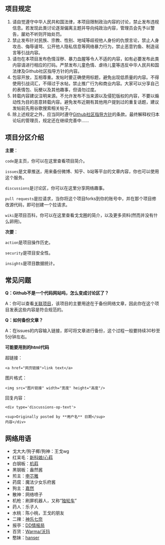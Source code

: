 ## 项目规定
1. 请自觉遵守中华人民共和国法律，本项目限制政治内容的讨论，禁止发布违规信息。若发现此类讨论逐渐偏离主题并导向纯政治内容，管理员会先予以警告，屡劝不听则开始处罚。
2. 禁止发布针对民族、宗教、性别、地域等歧视他人身份的仇恨言论，禁止人身攻击、侮辱谩骂、公开他人隐私信息等网络暴力行为，禁止恶意钓鱼、制造谣言等引战内容。
3. 请勿在本项目发布色情淫秽、暴力血腥等令人不适的内容，如有必要发布此类内容请进行相应的打码。严禁发布儿童色情、虐待儿童等违反中华人民共和国法律及Github社区指导方针的内容。
4. 包容开放，互相尊重。发帖时要正确使用标题，避免出现低质量的内容。不得使用引战词汇，不得过于水帖，禁止推广行为和商业内容。大家可以分享自己的表情包、玩梗以及其他趣事，但请勿过度。
5. 转载内容建议注明来源。不允许发布不当来源以及侵犯版权的内容，不要以煽动性为目的恶意转载内容。避免发布近期有其他用户提到过的重复话题，建议发帖前先用谷歌搜索相关帖子。
6. 除上述规定之外，应当同时遵守[Github社区指导方针](https://docs.github.com/cn/github/site-policy/github-community-guidelines)的条款。最终解释权归本论坛的管理员，规定还在继续完善中……

## 项目分区介绍
**主要**：

`code`是主页，你可以在这里查看项目简介。

`issues`是文章推送，用来备份微博、知乎、b站等平台的文章内容，你也可以使用这个服务。

`discussions`是讨论区，你可以在这里分享网络趣事。

`pull requests`是拉请求，当你将这个项目forks到你的账号中，并在那个项目修改源代码，即可创建一个拉请求。

`wiki`是项目百科，你可以在这里查看戈戈圈的简介，以及更多资料(然而并没有什么卵用)。

**次要**：

`action`是项目操作历史。

`security`是项目安全性。

`insights`是项目数据统计。

## 常见问题
<b>Q：Github不是一个代码网站吗，怎么变成讨论区了？</b>

A：你可以查看[关联项目](https://github.com/gege-circle/github-action)，该项目的主要用途在于备份网络文章，因此你在这个项目发表这些内容是符合规范的。

<b>Q：如何备份文章？</b>

A：在issues的内容输入链接，即可将文章进行备份，这个过程一般要持续30秒至5分钟左右。

<b>可能要用到的html代码</b>

超链接：

`<a href="网页链接">link text</a>`

图片格式：

`<img src="图片链接" width="宽度" height="高度"/>`

回复内容：
```
<div type='discussions-op-text'>

<sup>Originally posted by **用户名** 日期</sup>
内容</div>
```

## 网络用语
* 戈大大/狗子椰/狗神：王戈wg
* 红呆毛：[新科娘/心萪](https://zh.moegirl.org.cn/新科娘)
* 白钢板：[机萪](https://zh.moegirl.org.cn/机萪)
* 黑钢板：盎然酱
* 煎主：[申䒕雅](https://zh.moegirl.org.cn/申䒕雅)
* 药腐：魔法少女乐府酱
* 狗主：[嘉然](https://zh.moegirl.org.cn/嘉然)
* 散神：网络喷子
* 机枪：刷屏机器人，又称“[独轮车](https://zh.moegirl.org.cn/独轮车)”
* 药人：乐子人
* 水桃：陈小桃，王戈的朋友
* 二辣：[神乐七奈](https://zh.moegirl.org.cn/神乐七奈)
* 报亭：[DD情报局](https://zh.moegirl.org.cn/DD情报局)
* 百货：[Warma/沃玛](https://zh.moegirl.org.cn/Warma)
* 憨妹：[hanser](https://zh.moegirl.org.cn/hanser)
